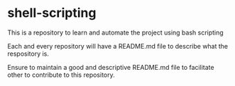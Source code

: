 # shell-scripting
This is a repository to learn and automate the project using bash scripting


Each and every repository will have a README.md file to describe what the respository is.

Ensure to maintain a good and descriptive README.md file to facilitate other to contribute to this repository.